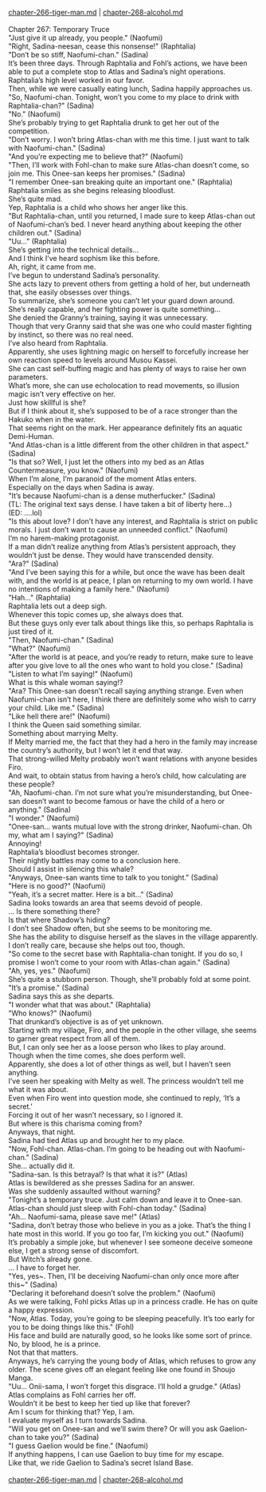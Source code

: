 [chapter-266-tiger-man.md](./chapter-266-tiger-man.md) | [chapter-268-alcohol.md](./chapter-268-alcohol.md) <br/>
<br/>
Chapter 267: Temporary Truce<br/>
"Just give it up already, you people." (Naofumi)<br/>
"Right, Sadina-neesan, cease this nonsense!" (Raphtalia)<br/>
"Don’t be so stiff, Naofumi-chan." (Sadina)<br/>
It’s been three days. Through Raphtalia and Fohl’s actions, we have been able to put a complete stop to Atlas and Sadina’s night operations.<br/>
Raphtalia’s high level worked in our favor.<br/>
Then, while we were casually eating lunch, Sadina happily approaches us.<br/>
"So, Naofumi-chan. Tonight, won’t you come to my place to drink with Raphtalia-chan?" (Sadina)<br/>
"No." (Naofumi)<br/>
She’s probably trying to get Raphtalia drunk to get her out of the competition.<br/>
"Don’t worry. I won’t bring Atlas-chan with me this time. I just want to talk with Naofumi-chan." (Sadina)<br/>
"And you’re expecting me to believe that?" (Naofumi)<br/>
"Then, I’ll work with Fohl-chan to make sure Atlas-chan doesn’t come, so join me. This Onee-san keeps her promises." (Sadina)<br/>
"I remember Onee-san breaking quite an important one." (Raphtalia)<br/>
Raphtalia smiles as she begins releasing bloodlust.<br/>
She’s quite mad.<br/>
Yep, Raphtalia is a child who shows her anger like this.<br/>
"But Raphtalia-chan, until you returned, I made sure to keep Atlas-chan out of Naofumi-chan’s bed. I never heard anything about keeping the other children out." (Sadina)<br/>
"Uu…" (Raphtalia)<br/>
She’s getting into the technical details…<br/>
And I think I’ve heard sophism like this before.<br/>
Ah, right, it came from me.<br/>
I’ve begun to understand Sadina’s personality.<br/>
She acts lazy to prevent others from getting a hold of her, but underneath that, she easily obsesses over things.<br/>
To summarize, she’s someone you can’t let your guard down around.<br/>
She’s really capable, and her fighting power is quite something…<br/>
She denied the Granny’s training, saying it was unnecessary.<br/>
Though that very Granny said that she was one who could master fighting by instinct, so there was no real need.<br/>
I’ve also heard from Raphtalia.<br/>
Apparently, she uses lightning magic on herself to forcefully increase her own reaction speed to levels around Musou Kassei.<br/>
She can cast self-buffing magic and has plenty of ways to raise her own parameters.<br/>
What’s more, she can use echolocation to read movements, so illusion magic isn’t very effective on her.<br/>
Just how skillful is she?<br/>
But if I think about it, she’s supposed to be of a race stronger than the Hakuko when in the water.<br/>
That seems right on the mark. Her appearance definitely fits an aquatic Demi-Human.<br/>
"And Atlas-chan is a little different from the other children in that aspect." (Sadina)<br/>
"Is that so? Well, I just let the others into my bed as an Atlas Countermeasure, you know." (Naofumi)<br/>
When I’m alone, I’m paranoid of the moment Atlas enters.<br/>
Especially on the days when Sadina is away.<br/>
"It’s because Naofumi-chan is a dense mutherfucker." (Sadina)<br/>
(TL: The original text says dense. I have taken a bit of liberty here…)<br/>
(ED: ….lol)<br/>
"Is this about love? I don’t have any interest, and Raphtalia is strict on public morals. I just don’t want to cause an unneeded conflict." (Naofumi)<br/>
I’m no harem-making protagonist.<br/>
If a man didn’t realize anything from Atlas’s persistent approach, they wouldn’t just be dense. They would have transcended density.<br/>
"Ara?" (Sadina)<br/>
"And I’ve been saying this for a while, but once the wave has been dealt with, and the world is at peace, I plan on returning to my own world. I have no intentions of making a family here." (Naofumi)<br/>
"Hah…" (Raphtalia)<br/>
Raphtalia lets out a deep sigh.<br/>
Whenever this topic comes up, she always does that.<br/>
But these guys only ever talk about things like this, so perhaps Raphtalia is just tired of it.<br/>
"Then, Naofumi-chan." (Sadina)<br/>
"What?" (Naofumi)<br/>
"After the world is at peace, and you’re ready to return, make sure to leave after you give love to all the ones who want to hold you close." (Sadina)<br/>
"Listen to what I’m saying!" (Naofumi)<br/>
What is this whale woman saying!?<br/>
"Ara? This Onee-san doesn’t recall saying anything strange. Even when Naofumi-chan isn’t here, I think there are definitely some who wish to carry your child. Like me." (Sadina)<br/>
"Like hell there are!" (Naofumi)<br/>
I think the Queen said something similar.<br/>
Something about marrying Melty.<br/>
If Melty married me, the fact that they had a hero in the family may increase the country’s authority, but I won’t let it end that way.<br/>
That strong-willed Melty probably won’t want relations with anyone besides Firo.<br/>
And wait, to obtain status from having a hero’s child, how calculating are these people?<br/>
"Ah, Naofumi-chan. I’m not sure what you’re misunderstanding, but Onee-san doesn’t want to become famous or have the child of a hero or anything." (Sadina)<br/>
"I wonder." (Naofumi)<br/>
"Onee-san… wants mutual love with the strong drinker, Naofumi-chan. Oh my, what am I saying?" (Sadina)<br/>
Annoying!<br/>
Raphtalia’s bloodlust becomes stronger.<br/>
Their nightly battles may come to a conclusion here.<br/>
Should I assist in silencing this whale?<br/>
"Anyways, Onee-san wants time to talk to you tonight." (Sadina)<br/>
"Here is no good?" (Naofumi)<br/>
"Yeah, it’s a secret matter. Here is a bit…" (Sadina)<br/>
Sadina looks towards an area that seems devoid of people.<br/>
… Is there something there?<br/>
Is that where Shadow’s hiding?<br/>
I don’t see Shadow often, but she seems to be monitoring me.<br/>
She has the ability to disguise herself as the slaves in the village apparently.<br/>
I don’t really care, because she helps out too, though.<br/>
"So come to the secret base with Raphtalia-chan tonight. If you do so, I promise I won’t come to your room with Atlas-chan again." (Sadina)<br/>
"Ah, yes, yes." (Naofumi)<br/>
She’s quite a stubborn person. Though, she’ll probably fold at some point.<br/>
"It’s a promise." (Sadina)<br/>
Sadina says this as she departs.<br/>
"I wonder what that was about." (Raphtalia)<br/>
"Who knows?" (Naofumi)<br/>
That drunkard’s objective is as of yet unknown.<br/>
Starting with my village, Firo, and the people in the other village, she seems to garner great respect from all of them.<br/>
But, I can only see her as a loose person who likes to play around.<br/>
Though when the time comes, she does perform well.<br/>
Apparently, she does a lot of other things as well, but I haven’t seen anything.<br/>
I’ve seen her speaking with Melty as well. The princess wouldn’t tell me what it was about.<br/>
Even when Firo went into question mode, she continued to reply, ‘It’s a secret.’<br/>
Forcing it out of her wasn’t necessary, so I ignored it.<br/>
But where is this charisma coming from?<br/>
Anyways, that night.<br/>
Sadina had tied Atlas up and brought her to my place.<br/>
"Now, Fohl-chan. Atlas-chan. I’m going to be heading out with Naofumi-chan." (Sadina)<br/>
She… actually did it.<br/>
"Sadina-san. Is this betrayal? Is that what it is?" (Atlas)<br/>
Atlas is bewildered as she presses Sadina for an answer.<br/>
Was she suddenly assaulted without warning?<br/>
"Tonight’s a temporary truce. Just calm down and leave it to Onee-san. Atlas-chan should just sleep with Fohl-chan today." (Sadina)<br/>
"Ah… Naofumi-sama, please save me!" (Atlas)<br/>
"Sadina, don’t betray those who believe in you as a joke. That’s the thing I hate most in this world. If you go too far, I’m kicking you out." (Naofumi)<br/>
It’s probably a simple joke, but whenever I see someone deceive someone else, I get a strong sense of discomfort.<br/>
But Witch’s already gone.<br/>
… I have to forget her.<br/>
"Yes, yes~. Then, I’ll be deceiving Naofumi-chan only once more after this~" (Sadina)<br/>
"Declaring it beforehand doesn’t solve the problem." (Naofumi)<br/>
As we were talking, Fohl picks Atlas up in a princess cradle. He has on quite a happy expression.<br/>
"Now, Atlas. Today, you’re going to be sleeping peacefully. It’s too early for you to be doing things like this." (Fohl)<br/>
His face and build are naturally good, so he looks like some sort of prince.<br/>
No, by blood, he is a prince.<br/>
Not that that matters.<br/>
Anyways, he’s carrying the young body of Atlas, which refuses to grow any older. The scene gives off an elegant feeling like one found in Shoujo Manga.<br/>
"Uu… Onii-sama, I won’t forget this disgrace. I’ll hold a grudge." (Atlas)<br/>
Atlas complains as Fohl carries her off.<br/>
Wouldn’t it be best to keep her tied up like that forever?<br/>
Am I scum for thinking that? Yep, I am.<br/>
I evaluate myself as I turn towards Sadina.<br/>
"Will you get on Onee-san and we’ll swim there? Or will you ask Gaelion-chan to take you?" (Sadina)<br/>
"I guess Gaelion would be fine." (Naofumi)<br/>
If anything happens, I can use Gaelion to buy time for my escape.<br/>
Like that, we ride Gaelion to Sadina’s secret Island Base.<br/>
<br/>
[chapter-266-tiger-man.md](./chapter-266-tiger-man.md) | [chapter-268-alcohol.md](./chapter-268-alcohol.md) <br/>
